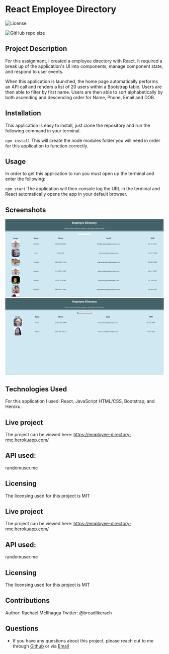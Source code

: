 # React Employee Directory

![License](https://img.shields.io/github/license/mcilhaggis/employee-tracker)

![GitHub repo size](https://img.shields.io/github/repo-size/mcilhaggis/employee-tracker)

## Project Description 
For this assignment, I created a employee directory with React. It required a break up of the application's UI into components, manage component state, and respond to user events.

When this application is launched, the home page automatically performs an API call and renders a list of 20 users within a Bootstrap table. Users are then able to filter by first name. Users are then able to sort alphabetically by both ascending and descending order for Name, Phone, Email and DOB.
## Installation 

This application is easy to install, just clone the repository and run the following command in your terminal.

`npm install`
This will create the node modules folder you will need in order for this application to function correctly.

## Usage
In order to get this application to run you must open up the terminal and enter the following:

`npm start`
The application will then console log the URL in the terminal and React automatically opens the app in your default browser.

## Screenshots
![Screenshot of my Employee Directory.](src/images/Screenshot1.png "Screenshot of my Employee Directory")
![Screenshot of my Employee Directory.](src/images/Screenshot2.png "Screenshot of my Employee Directory")

## Technologies Used
For this application I used: React, JavaScript HTML/CSS, Bootstrap, and Heroku.

 ## Live project
 The project can be viewed here: https://employee-directory-rmc.herokuapp.com/

## API used:
randomuser.me

## Licensing 
The licensing used for this project is MIT

 ## Live project
 The project can be viewed here: https://employee-directory-rmc.herokuapp.com/

## API used:
randomuser.me

## Licensing 
The licensing used for this project is MIT

## Contributions 
Author: Rachael McIlhagga
Twitter: @breadlikerach
    
## Questions
* If you have any questions about this project, please reach out to me  through <a href="https://github.com/mcilhaggis">Github</a>  or via <a href="mailto:rachael.mcilhagga@live.co.uk">Email</a>

